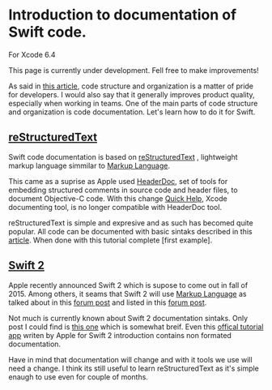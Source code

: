 # Introduction to documentation of Swift code.
For Xcode 6.4

This page is currently under development. Fell free to make improvements!

As said in [this article](http://nshipster.com/swift-documentation/), code structure and organization is a matter of pride for developers. I would also say that it generally improves product quality, especially when working in teams. One of the main parts of code structure and organization is code documentation. Let's learn how to do it for Swift. 

## [reStructuredText](http://docutils.sourceforge.net/rst.html)

Swift code documentation is based on [reStructuredText](https://en.wikipedia.org/wiki/ReStructuredText) , lightweight markup language simmilar to [Markup Language](https://en.wikipedia.org/wiki/Markup_language). 

This came as a suprise as Apple used [HeaderDoc](https://developer.apple.com/library/mac/documentation/DeveloperTools/Conceptual/HeaderDoc/intro/intro.html#//apple_ref/doc/uid/TP40001215-CH345-SW1), set of tools for embedding structured comments in source code and header files, to document Objective-C code. With this change [Quick Help](https://developer.apple.com/library/ios/recipes/xcode_help-general/Chapters/AboutQuickHelp.html), Xcode documenting tool, is no longer compatible with HeaderDoc tool. 

reStructuredText is simple and expresive and as such has becomed quite popular. All code can be documented with basic sintaks described in this [article](http://nshipster.com/swift-documentation/). When done with this tutorial complete [first example].

## [Swift 2](https://developer.apple.com/swift/blog/?id=29)

Apple recently announced Swift 2 which is supose to come out in fall of 2015. Among others, it seams that Swift 2 will use [Markup Language](https://en.wikipedia.org/wiki/Markup_language) as talked about in this [forum post](https://forums.developer.apple.com/thread/3491) and listed in this [forum post](https://forums.developer.apple.com/message/5513#5513). 

Not much is currently known about Swift 2 documentation sintaks. Only post I could find is [this one](http://ericasadun.com/2015/06/14/swift-header-documentation-in-xcode-7/) which is somewhat breif. Even this [offical tutorial app](https://developer.apple.com/library/prerelease/ios/samplecode/DemoBots/Listings/Swift_SceneOverlay_swift.html#//apple_ref/doc/uid/TP40015179-Swift_SceneOverlay_swift-DontLinkElementID_86) writen by Apple for Swift 2 introduction contains non formated documentation. 

Have in mind that documentation will change and with it tools we use will need a change. I think its still useful to learn reStructuredText as it's simple enaugh to use even for couple of months.




